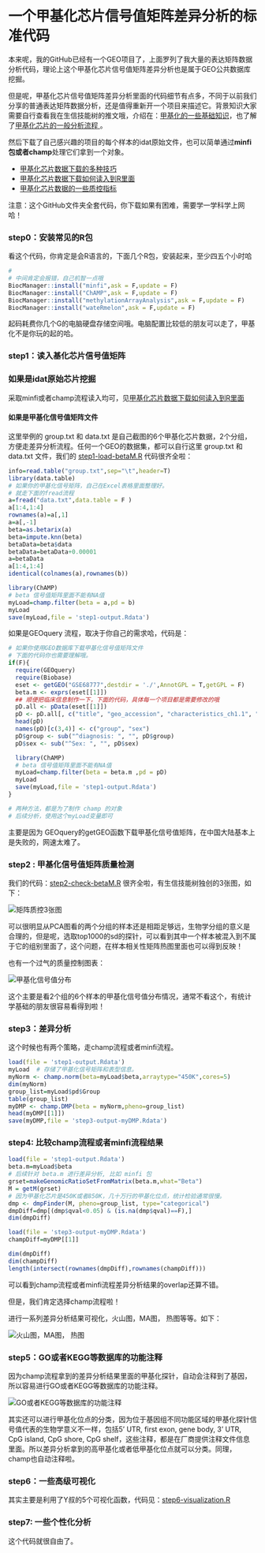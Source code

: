 # 一个甲基化芯片信号值矩阵差异分析的标准代码

本来呢，我的GitHub已经有一个GEO项目了，上面罗列了我大量的表达矩阵数据分析代码，理论上这个甲基化芯片信号值矩阵差异分析也是属于GEO公共数据库挖掘。

但是呢，甲基化芯片信号值矩阵差异分析里面的代码细节有点多，不同于以前我们分享的普通表达矩阵数据分析，还是值得重新开一个项目来描述它。背景知识大家需要自行查看我在生信技能树的推文哦，介绍在：[甲基化的一些基础知识](https://mp.weixin.qq.com/s/-E50Jvzo8aNqVgvEB0nVGA)，也了解了[甲基化芯片的一般分析流程 ](https://mp.weixin.qq.com/s/JHrL_DqgQY6Yh18vHySKYg) 。

然后下载了自己感兴趣的项目的每个样本的idat原始文件，也可以简单通过**minfi包或者champ**处理它们拿到一个对象。

- [甲基化芯片数据下载的多种技巧](https://mp.weixin.qq.com/s/enToXyxrktUlPHONDnhRFw)
- [甲基化芯片数据下载如何读入到R里面](https://mp.weixin.qq.com/s/-isBJQNTKu4oD5ZVLKU33A)
- [甲基化芯片数据的一些质控指标](https://mp.weixin.qq.com/s/VtuapPafKsZaS_WKuQx4Xg)

注意：这个GitHub文件夹全套代码，你下载如果有困难，需要学一学科学上网哈！

### step0：安装常见的R包

看这个代码，你肯定是会R语言的，下面几个R包，安装起来，至少四五个小时哈

```r
#
# 中间肯定会报错，自己机智一点哦
BiocManager::install("minfi",ask = F,update = F)
BiocManager::install("ChAMP",ask = F,update = F)
BiocManager::install("methylationArrayAnalysis",ask = F,update = F)
BiocManager::install("wateRmelon",ask = F,update = F)

```

起码耗费你几个G的电脑硬盘存储空间哦。电脑配置比较低的朋友可以走了，甲基化不是你玩的起的哈。

### step1：读入基化芯片信号值矩阵

### 如果是idat原始芯片挖掘

采取minfi或者champ流程读入均可，见[甲基化芯片数据下载如何读入到R里面](https://mp.weixin.qq.com/s/-isBJQNTKu4oD5ZVLKU33A)

#### 如果是甲基化信号值矩阵文件

这里举例的  group.txt 和 data.txt 是自己截图的6个甲基化芯片数据，2个分组，方便走差异分析流程。任何一个GEO的数据集，都可以自行这里  group.txt 和 data.txt 文件，我们的 [step1-load-betaM.R](./step1-load-betaM.R) 代码很齐全啦：

```r
info=read.table("group.txt",sep="\t",header=T)
library(data.table)
# 如果你的甲基化信号矩阵，自己在Excel表格里面整理好。
# 就走下面的fread流程
a=fread("data.txt",data.table = F )
a[1:4,1:4]
rownames(a)=a[,1]
a=a[,-1]
beta=as.betarix(a)
beta=impute.knn(beta)
betaData=beta$data
betaData=betaData+0.00001
a=betaData
a[1:4,1:4]
identical(colnames(a),rownames(b))

library(ChAMP)
# beta 信号值矩阵里面不能有NA值
myLoad=champ.filter(beta = a,pd = b)
myLoad
save(myLoad,file = 'step1-output.Rdata')
```

如果是GEOquery 流程，取决于你自己的需求哈，代码是：

```r
# 如果你使用GEO数据库下载甲基化信号值矩阵文件
# 下面的代码你也需要理解哦。
if(F){
  require(GEOquery)
  require(Biobase)
  eset <- getGEO("GSE68777",destdir = './',AnnotGPL = T,getGPL = F)
  beta.m <- exprs(eset[[1]])
  ## 顺便把临床信息制作一下，下面的代码，具体每一个项目都是需要修改的哦
  pD.all <- pData(eset[[1]])
  pD <- pD.all[, c("title", "geo_accession", "characteristics_ch1.1", "characteristics_ch1.2")]
  head(pD)
  names(pD)[c(3,4)] <- c("group", "sex")
  pD$group <- sub("^diagnosis: ", "", pD$group)
  pD$sex <- sub("^Sex: ", "", pD$sex)

  library(ChAMP)
  # beta 信号值矩阵里面不能有NA值
  myLoad=champ.filter(beta = beta.m ,pd = pD)
  myLoad
  save(myLoad,file = 'step1-output.Rdata')
}

# 两种方法，都是为了制作 champ 的对象
# 后续分析，使用这个myLoad变量即可

```

主要是因为 GEOquery的getGEO函数下载甲基化信号值矩阵，在中国大陆基本上是失败的，网速太难了。

### step2 : 甲基化信号值矩阵质量检测

我们的代码：[step2-check-betaM.R](./step2-check-betaM.R) 很齐全啦，有生信技能树独创的3张图，如下：

![矩阵质控3张图](http://www.bio-info-trainee.com/wp-content/uploads/2020/02/image-20200209165000753.png)

可以很明显从PCA图看的两个分组的样本还是相距足够远，生物学分组的意义是合理的，但是呢，选取top1000的sd的探针，可以看到其中一个样本被混入到不属于它的组别里面了，这个问题，在样本相关性矩阵热图里面也可以得到反映！

也有一个过气的质量控制图表：

![甲基化信号值分布](http://www.bio-info-trainee.com/wp-content/uploads/2020/02/image-20200209165118102.png)

这个主要是看2个组的6个样本的甲基化信号值分布情况，通常不看这个，有统计学基础的朋友很容易看得到啦！

### step3：差异分析

这个时候也有两个策略，走champ流程或者minfi流程。

```r
load(file = 'step1-output.Rdata')
myLoad  # 存储了甲基化信号矩阵和表型信息。
myNorm <- champ.norm(beta=myLoad$beta,arraytype="450K",cores=5)
dim(myNorm)
group_list=myLoad$pd$Group
table(group_list)
myDMP <- champ.DMP(beta = myNorm,pheno=group_list)
head(myDMP[[1]])
save(myDMP,file = 'step3-output-myDMP.Rdata')
```

### step4: 比较champ流程或者minfi流程结果

```r
load(file = 'step1-output.Rdata')
beta.m=myLoad$beta
# 后续针对 beta.m 进行差异分析, 比如 minfi 包
grset=makeGenomicRatioSetFromMatrix(beta.m,what="Beta")
M = getM(grset)
# 因为甲基化芯片是450K或者850K，几十万行的甲基化位点，统计检验通常很慢。
dmp <- dmpFinder(M, pheno=group_list, type="categorical")
dmpDiff=dmp[(dmp$qval<0.05) & (is.na(dmp$qval)==F),]
dim(dmpDiff)

load(file = 'step3-output-myDMP.Rdata')
champDiff=myDMP[[1]]

dim(dmpDiff)
dim(champDiff)
length(intersect(rownames(dmpDiff),rownames(champDiff)))
```

可以看到champ流程或者minfi流程差异分析结果的overlap还算不错。

但是，我们肯定选择champ流程啦！

进行一系列差异分析结果可视化，火山图，MA图， 热图等等。如下：

![火山图，MA图， 热图](http://www.bio-info-trainee.com/wp-content/uploads/2020/02/image-20200209170426665.png)

### step5：GO或者KEGG等数据库的功能注释

因为champ流程拿到的差异分析结果里面的甲基化探针，自动会注释到了基因，所以容易进行GO或者KEGG等数据库的功能注释。

![GO或者KEGG等数据库的功能注释](http://www.bio-info-trainee.com/wp-content/uploads/2020/02/image-20200209171335429.png)

其实还可以进行甲基化位点的分类，因为位于基因组不同功能区域的甲基化探针信号值代表的生物学意义不一样，包括5’ UTR, first exon, gene body, 3’ UTR, CpG island, CpG shore, CpG shelf，这些注释，都是在厂商提供注释文件信息里面。所以差异分析拿到的高甲基化或者低甲基化位点就可以分类。同理，champ也自动注释啦。

### step6：一些高级可视化

其实主要是利用了Y叔的5个可视化函数，代码见：[step6-visualization.R](.step6-visualization.R)

### step7: 一些个性化分析

这个代码就很自由了。
